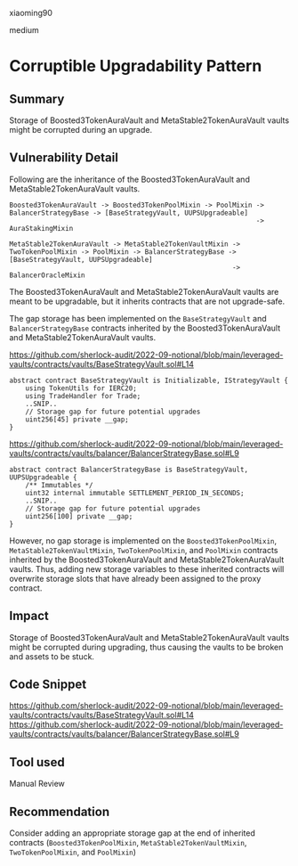 xiaoming90

medium

# Corruptible Upgradability Pattern

## Summary

Storage of Boosted3TokenAuraVault and MetaStable2TokenAuraVault vaults might be corrupted during an upgrade.

## Vulnerability Detail

Following are the inheritance of the Boosted3TokenAuraVault and MetaStable2TokenAuraVault vaults.

```solidity
Boosted3TokenAuraVault -> Boosted3TokenPoolMixin -> PoolMixin -> BalancerStrategyBase -> [BaseStrategyVault, UUPSUpgradeable]
                                                              -> AuraStakingMixin
```

```solidity
MetaStable2TokenAuraVault -> MetaStable2TokenVaultMixin -> TwoTokenPoolMixin -> PoolMixin -> BalancerStrategyBase -> [BaseStrategyVault, UUPSUpgradeable]
                                                        -> BalancerOracleMixin
```

The Boosted3TokenAuraVault and MetaStable2TokenAuraVault vaults are meant to be upgradable, but it inherits contracts that are not upgrade-safe. 

The gap storage has been implemented on the `BaseStrategyVault` and `BalancerStrategyBase` contracts inherited by the Boosted3TokenAuraVault and MetaStable2TokenAuraVault vaults.

https://github.com/sherlock-audit/2022-09-notional/blob/main/leveraged-vaults/contracts/vaults/BaseStrategyVault.sol#L14

```solidity
abstract contract BaseStrategyVault is Initializable, IStrategyVault {
    using TokenUtils for IERC20;
    using TradeHandler for Trade;
    ..SNIP..
    // Storage gap for future potential upgrades
    uint256[45] private __gap;
}
```

https://github.com/sherlock-audit/2022-09-notional/blob/main/leveraged-vaults/contracts/vaults/balancer/BalancerStrategyBase.sol#L9

```solidity
abstract contract BalancerStrategyBase is BaseStrategyVault, UUPSUpgradeable {
    /** Immutables */
    uint32 internal immutable SETTLEMENT_PERIOD_IN_SECONDS;
    ..SNIP..
    // Storage gap for future potential upgrades
    uint256[100] private __gap;
}
```

However, no gap storage is implemented on the `Boosted3TokenPoolMixin`, `MetaStable2TokenVaultMixin`, `TwoTokenPoolMixin`, and `PoolMixin` contracts inherited by the Boosted3TokenAuraVault and MetaStable2TokenAuraVault vaults. Thus, adding new storage variables to these inherited contracts will overwrite storage slots that have already been assigned to the proxy contract.

## Impact

Storage of Boosted3TokenAuraVault and MetaStable2TokenAuraVault vaults might be corrupted during upgrading, thus causing the vaults to be broken and assets to be stuck.

## Code Snippet

https://github.com/sherlock-audit/2022-09-notional/blob/main/leveraged-vaults/contracts/vaults/BaseStrategyVault.sol#L14
https://github.com/sherlock-audit/2022-09-notional/blob/main/leveraged-vaults/contracts/vaults/balancer/BalancerStrategyBase.sol#L9

## Tool used

Manual Review

## Recommendation

Consider adding an appropriate storage gap at the end of inherited contracts (`Boosted3TokenPoolMixin`, `MetaStable2TokenVaultMixin`, `TwoTokenPoolMixin`, and `PoolMixin`)
